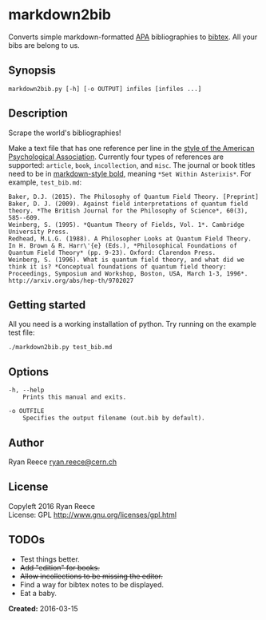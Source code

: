 # markdown2bib

Converts simple markdown-formatted [APA](http://www.library.arizona.edu/search/reference/citation-apa.html)
bibliographies to [bibtex](https://verbosus.com/bibtex-style-examples.html).
All your bibs are belong to us.

## Synopsis

    markdown2bib.py [-h] [-o OUTPUT] infiles [infiles ...]

## Description

Scrape the world's bibliographies!

Make a text file that has one reference per line in the
[style of the American Psychological Association](http://www.library.arizona.edu/search/reference/citation-apa.html).
Currently four types of references are supported: `article`, `book`, `incollection`, and `misc`.
The journal or book titles need to be in [markdown-style bold](http://daringfireball.net/projects/markdown/syntax), meaning `*Set Within Asterixis*`.
For example, `test_bib.md`:

    Baker, D.J. (2015). The Philosophy of Quantum Field Theory. [Preprint]
    Baker, D. J. (2009). Against field interpretations of quantum field theory. *The British Journal for the Philosophy of Science*, 60(3), 585--609.
    Weinberg, S. (1995). *Quantum Theory of Fields, Vol. 1*. Cambridge University Press.
    Redhead, M.L.G. (1988). A Philosopher Looks at Quantum Field Theory. In H. Brown & R. Harr\'{e} (Eds.), *Philosophical Foundations of Quantum Field Theory* (pp. 9-23). Oxford: Clarendon Press.
    Weinberg, S. (1996). What is quantum field theory, and what did we think it is? *Conceptual foundations of quantum field theory: Proceedings, Symposium and Workshop, Boston, USA, March 1-3, 1996*. http://arxiv.org/abs/hep-th/9702027

## Getting started

All you need is a working installation of python.
Try running on the example test file:

    ./markdown2bib.py test_bib.md

## Options

    -h, --help
        Prints this manual and exits.
        
    -o OUTFILE
        Specifies the output filename (out.bib by default).

## Author

Ryan Reece  <ryan.reece@cern.ch>

## License

Copyleft 2016 Ryan Reece     
License: GPL <http://www.gnu.org/licenses/gpl.html>

## TODOs

-   Test things better.
-   ~~Add "edition" for books.~~
-   ~~Allow incollections to be missing the editor.~~
-   Find a way for bibtex notes to be displayed.
-   Eat a baby.


**Created:** 2016-03-15

